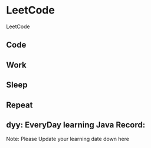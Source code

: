 # LeetCode
LeetCode
## Code
## Work
## Sleep
## Repeat

## dyy: EveryDay learning Java Record:
Note: Please Update your learning date down here
